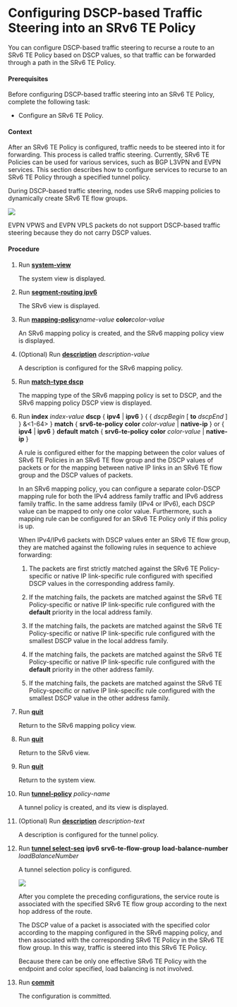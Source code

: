 Configuring DSCP-based Traffic Steering into an SRv6 TE Policy
==============================================================

You can configure DSCP-based traffic steering to recurse a route to an SRv6 TE Policy based on DSCP values, so that traffic can be forwarded through a path in the SRv6 TE Policy.

#### Prerequisites

Before configuring DSCP-based traffic steering into an SRv6 TE Policy, complete the following task:

* Configure an SRv6 TE Policy.

#### Context

After an SRv6 TE Policy is configured, traffic needs to be steered into it for forwarding. This process is called traffic steering. Currently, SRv6 TE Policies can be used for various services, such as BGP L3VPN and EVPN services. This section describes how to configure services to recurse to an SRv6 TE Policy through a specified tunnel policy.

During DSCP-based traffic steering, nodes use SRv6 mapping policies to dynamically create SRv6 TE flow groups.

![](../../../../public_sys-resources/note_3.0-en-us.png) 

EVPN VPWS and EVPN VPLS packets do not support DSCP-based traffic steering because they do not carry DSCP values.



#### Procedure

1. Run [**system-view**](cmdqueryname=system-view)
   
   
   
   The system view is displayed.
2. Run [**segment-routing ipv6**](cmdqueryname=segment-routing+ipv6)
   
   
   
   The SRv6 view is displayed.
3. Run [**mapping-policy**](cmdqueryname=mapping-policy)*name-value* **color***color-value*
   
   
   
   An SRv6 mapping policy is created, and the SRv6 mapping policy view is displayed.
4. (Optional) Run [**description**](cmdqueryname=description) *description-value*
   
   
   
   A description is configured for the SRv6 mapping policy.
5. Run [**match-type dscp**](cmdqueryname=match-type+dscp)
   
   
   
   The mapping type of the SRv6 mapping policy is set to DSCP, and the SRv6 mapping policy DSCP view is displayed.
6. Run **index** *index-value* **dscp** { **ipv4** | **ipv6** } { { *dscpBegin* [ **to** *dscpEnd* ] } &<1-64> } **match** { **srv6-te-policy** **color** *color-value* | **native-ip** } or { **ipv4** | **ipv6** } **default** **match** { **srv6-te-policy** **color** *color-value* | **native-ip** }
   
   
   
   A rule is configured either for the mapping between the color values of SRv6 TE Policies in an SRv6 TE flow group and the DSCP values of packets or for the mapping between native IP links in an SRv6 TE flow group and the DSCP values of packets.
   
   
   
   In an SRv6 mapping policy, you can configure a separate color-DSCP mapping rule for both the IPv4 address family traffic and IPv6 address family traffic. In the same address family (IPv4 or IPv6), each DSCP value can be mapped to only one color value. Furthermore, such a mapping rule can be configured for an SRv6 TE Policy only if this policy is up.
   
   When IPv4/IPv6 packets with DSCP values enter an SRv6 TE flow group, they are matched against the following rules in sequence to achieve forwarding:
   
   1. The packets are first strictly matched against the SRv6 TE Policy-specific or native IP link-specific rule configured with specified DSCP values in the corresponding address family.
   
   2. If the matching fails, the packets are matched against the SRv6 TE Policy-specific or native IP link-specific rule configured with the **default** priority in the local address family.
   
   3. If the matching fails, the packets are matched against the SRv6 TE Policy-specific or native IP link-specific rule configured with the smallest DSCP value in the local address family.
   
   4. If the matching fails, the packets are matched against the SRv6 TE Policy-specific or native IP link-specific rule configured with the **default** priority in the other address family.
   
   5. If the matching fails, the packets are matched against the SRv6 TE Policy-specific or native IP link-specific rule configured with the smallest DSCP value in the other address family.
7. Run [**quit**](cmdqueryname=quit)
   
   
   
   Return to the SRv6 mapping policy view.
8. Run [**quit**](cmdqueryname=quit)
   
   
   
   Return to the SRv6 view.
9. Run [**quit**](cmdqueryname=quit)
   
   
   
   Return to the system view.
10. Run [**tunnel-policy**](cmdqueryname=tunnel-policy) *policy-name*
    
    
    
    A tunnel policy is created, and its view is displayed.
11. (Optional) Run [**description**](cmdqueryname=description) *description-text*
    
    
    
    A description is configured for the tunnel policy.
12. Run [**tunnel select-seq**](cmdqueryname=tunnel+select-seq) **ipv6** **srv6-te-flow-group** **load-balance-number** *loadBalanceNumber*
    
    
    
    A tunnel selection policy is configured.
    
    
    
    ![](../../../../public_sys-resources/note_3.0-en-us.png) 
    
    After you complete the preceding configurations, the service route is associated with the specified SRv6 TE flow group according to the next hop address of the route.
    
    The DSCP value of a packet is associated with the specified color according to the mapping configured in the SRv6 mapping policy, and then associated with the corresponding SRv6 TE Policy in the SRv6 TE flow group. In this way, traffic is steered into this SRv6 TE Policy.
    
    Because there can be only one effective SRv6 TE Policy with the endpoint and color specified, load balancing is not involved.
13. Run [**commit**](cmdqueryname=commit)
    
    
    
    The configuration is committed.